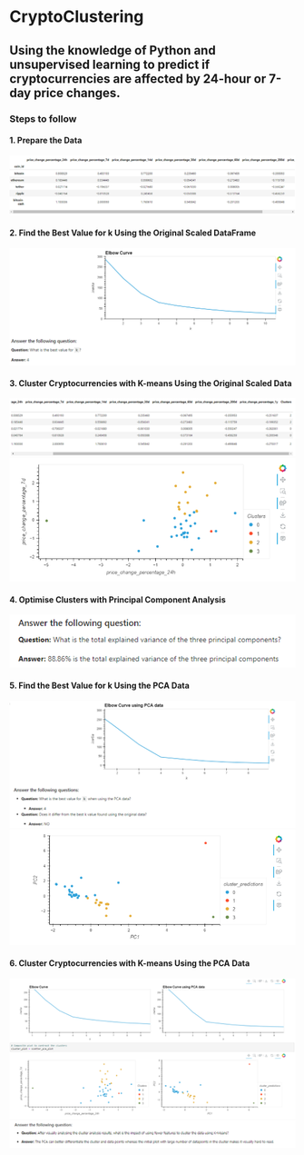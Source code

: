 # CryptoClustering

## Using the knowledge of Python and unsupervised learning to predict if cryptocurrencies are affected by 24-hour or 7-day price changes.

### Steps to follow 
#### 1. Prepare the Data
![](https://github.com/athirareji321/CryptoClustering/blob/main/README_Images/1.png)
#### 2. Find the Best Value for k Using the Original Scaled DataFrame
![](https://github.com/athirareji321/CryptoClustering/blob/main/README_Images/2.png)
#### 3. Cluster Cryptocurrencies with K-means Using the Original Scaled Data
![](https://github.com/athirareji321/CryptoClustering/blob/main/README_Images/3.png)
![](https://github.com/athirareji321/CryptoClustering/blob/main/README_Images/4.png)
#### 4. Optimise Clusters with Principal Component Analysis
![](https://github.com/athirareji321/CryptoClustering/blob/main/README_Images/5.png)
#### 5. Find the Best Value for k Using the PCA Data
![](https://github.com/athirareji321/CryptoClustering/blob/main/README_Images/6.png)
![](https://github.com/athirareji321/CryptoClustering/blob/main/README_Images/7.png)
#### 6. Cluster Cryptocurrencies with K-means Using the PCA Data
![](https://github.com/athirareji321/CryptoClustering/blob/main/README_Images/8.png)
![](https://github.com/athirareji321/CryptoClustering/blob/main/README_Images/9.png)
